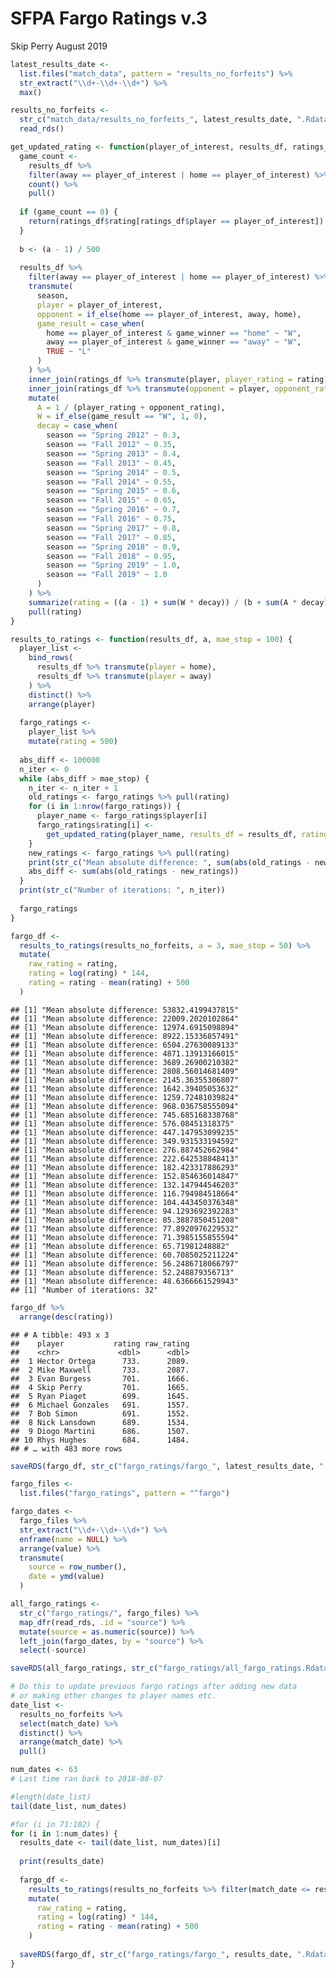 SFPA Fargo Ratings v.3
================
Skip Perry
August 2019

``` r
latest_results_date <- 
  list.files("match_data", pattern = "results_no_forfeits") %>% 
  str_extract("\\d+-\\d+-\\d+") %>% 
  max()

results_no_forfeits <- 
  str_c("match_data/results_no_forfeits_", latest_results_date, ".Rdata") %>% 
  read_rds()

get_updated_rating <- function(player_of_interest, results_df, ratings_df, a) {
  game_count <- 
    results_df %>% 
    filter(away == player_of_interest | home == player_of_interest) %>% 
    count() %>% 
    pull()
  
  if (game_count == 0) {
    return(ratings_df$rating[ratings_df$player == player_of_interest])
  }
  
  b <- (a - 1) / 500
  
  results_df %>% 
    filter(away == player_of_interest | home == player_of_interest) %>% 
    transmute(
      season,
      player = player_of_interest,
      opponent = if_else(home == player_of_interest, away, home),
      game_result = case_when(
        home == player_of_interest & game_winner == "home" ~ "W",
        away == player_of_interest & game_winner == "away" ~ "W",
        TRUE ~ "L"
      )
    ) %>% 
    inner_join(ratings_df %>% transmute(player, player_rating = rating), by = "player") %>% 
    inner_join(ratings_df %>% transmute(opponent = player, opponent_rating = rating), by = "opponent") %>% 
    mutate(
      A = 1 / (player_rating + opponent_rating),
      W = if_else(game_result == "W", 1, 0),
      decay = case_when(
        season == "Spring 2012" ~ 0.3,
        season == "Fall 2012" ~ 0.35,
        season == "Spring 2013" ~ 0.4,
        season == "Fall 2013" ~ 0.45,
        season == "Spring 2014" ~ 0.5,
        season == "Fall 2014" ~ 0.55,
        season == "Spring 2015" ~ 0.6,
        season == "Fall 2015" ~ 0.65,
        season == "Spring 2016" ~ 0.7,
        season == "Fall 2016" ~ 0.75,
        season == "Spring 2017" ~ 0.8,
        season == "Fall 2017" ~ 0.85,
        season == "Spring 2018" ~ 0.9,
        season == "Fall 2018" ~ 0.95,
        season == "Spring 2019" ~ 1.0,
        season == "Fall 2019" ~ 1.0
      )
    ) %>% 
    summarize(rating = ((a - 1) + sum(W * decay)) / (b + sum(A * decay))) %>% 
    pull(rating)
}

results_to_ratings <- function(results_df, a, mae_stop = 100) {
  player_list <- 
    bind_rows(
      results_df %>% transmute(player = home), 
      results_df %>% transmute(player = away)
    ) %>% 
    distinct() %>% 
    arrange(player)
  
  fargo_ratings <- 
    player_list %>% 
    mutate(rating = 500)
  
  abs_diff <- 100000
  n_iter <- 0
  while (abs_diff > mae_stop) {
    n_iter <- n_iter + 1
    old_ratings <- fargo_ratings %>% pull(rating)
    for (i in 1:nrow(fargo_ratings)) {
      player_name <- fargo_ratings$player[i]
      fargo_ratings$rating[i] <- 
        get_updated_rating(player_name, results_df = results_df, ratings_df = fargo_ratings, a = a)
    }
    new_ratings <- fargo_ratings %>% pull(rating)
    print(str_c("Mean absolute difference: ", sum(abs(old_ratings - new_ratings))))
    abs_diff <- sum(abs(old_ratings - new_ratings))
  }
  print(str_c("Number of iterations: ", n_iter))
  
  fargo_ratings
}
```

``` r
fargo_df <- 
  results_to_ratings(results_no_forfeits, a = 3, mae_stop = 50) %>% 
  mutate(
    raw_rating = rating,
    rating = log(rating) * 144,
    rating = rating - mean(rating) + 500
  )
```

    ## [1] "Mean absolute difference: 53832.4199437815"
    ## [1] "Mean absolute difference: 22009.2020102864"
    ## [1] "Mean absolute difference: 12974.6915098894"
    ## [1] "Mean absolute difference: 8922.15336857491"
    ## [1] "Mean absolute difference: 6504.27630089133"
    ## [1] "Mean absolute difference: 4871.13913166015"
    ## [1] "Mean absolute difference: 3689.26900210382"
    ## [1] "Mean absolute difference: 2808.56014681409"
    ## [1] "Mean absolute difference: 2145.36355306807"
    ## [1] "Mean absolute difference: 1642.39405053632"
    ## [1] "Mean absolute difference: 1259.72481039824"
    ## [1] "Mean absolute difference: 968.036758555094"
    ## [1] "Mean absolute difference: 745.685168338768"
    ## [1] "Mean absolute difference: 576.08451318375"
    ## [1] "Mean absolute difference: 447.147953099235"
    ## [1] "Mean absolute difference: 349.931533194592"
    ## [1] "Mean absolute difference: 276.887452662984"
    ## [1] "Mean absolute difference: 222.642538848413"
    ## [1] "Mean absolute difference: 182.423317886293"
    ## [1] "Mean absolute difference: 152.854636014847"
    ## [1] "Mean absolute difference: 132.147944546203"
    ## [1] "Mean absolute difference: 116.794984518664"
    ## [1] "Mean absolute difference: 104.443450376348"
    ## [1] "Mean absolute difference: 94.1293692392283"
    ## [1] "Mean absolute difference: 85.3887850451208"
    ## [1] "Mean absolute difference: 77.8920976229532"
    ## [1] "Mean absolute difference: 71.3985155855594"
    ## [1] "Mean absolute difference: 65.71981248882"
    ## [1] "Mean absolute difference: 60.7085025211224"
    ## [1] "Mean absolute difference: 56.2486718066797"
    ## [1] "Mean absolute difference: 52.248879356713"
    ## [1] "Mean absolute difference: 48.6366661529943"
    ## [1] "Number of iterations: 32"

``` r
fargo_df %>% 
  arrange(desc(rating))
```

    ## # A tibble: 493 x 3
    ##    player           rating raw_rating
    ##    <chr>             <dbl>      <dbl>
    ##  1 Hector Ortega      733.      2089.
    ##  2 Mike Maxwell       733.      2087.
    ##  3 Evan Burgess       701.      1666.
    ##  4 Skip Perry         701.      1665.
    ##  5 Ryan Piaget        699.      1645.
    ##  6 Michael Gonzales   691.      1557.
    ##  7 Bob Simon          691.      1552.
    ##  8 Nick Lansdown      689.      1534.
    ##  9 Diogo Martini      686.      1507.
    ## 10 Rhys Hughes        684.      1484.
    ## # … with 483 more rows

``` r
saveRDS(fargo_df, str_c("fargo_ratings/fargo_", latest_results_date, ".Rdata"))
```

``` r
fargo_files <- 
  list.files("fargo_ratings", pattern = "^fargo")

fargo_dates <- 
  fargo_files %>% 
  str_extract("\\d+-\\d+-\\d+") %>% 
  enframe(name = NULL) %>% 
  arrange(value) %>% 
  transmute(
    source = row_number(),
    date = ymd(value)
  )

all_fargo_ratings <- 
  str_c("fargo_ratings/", fargo_files) %>% 
  map_dfr(read_rds, .id = "source") %>% 
  mutate(source = as.numeric(source)) %>% 
  left_join(fargo_dates, by = "source") %>% 
  select(-source)

saveRDS(all_fargo_ratings, str_c("fargo_ratings/all_fargo_ratings.Rdata"))
```

``` r
# Do this to update previous fargo ratings after adding new data
# or making other changes to player names etc.
date_list <- 
  results_no_forfeits %>% 
  select(match_date) %>% 
  distinct() %>% 
  arrange(match_date) %>% 
  pull()

num_dates <- 63
# Last time ran back to 2018-08-07

#length(date_list)
tail(date_list, num_dates)

#for (i in 71:102) {
for (i in 1:num_dates) {
  results_date <- tail(date_list, num_dates)[i]
  
  print(results_date)
  
  fargo_df <- 
    results_to_ratings(results_no_forfeits %>% filter(match_date <= results_date), a = 3, mae_stop = 50) %>% 
    mutate(
      raw_rating = rating,
      rating = log(rating) * 144,
      rating = rating - mean(rating) + 500
    )
  
  saveRDS(fargo_df, str_c("fargo_ratings/fargo_", results_date, ".Rdata"))
}
```
